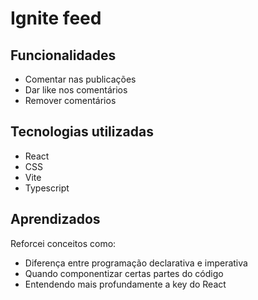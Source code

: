 # Ignite feed

## Funcionalidades
- Comentar nas publicações
- Dar like nos comentários
- Remover comentários

## Tecnologias utilizadas
- React
- CSS
- Vite
- Typescript

## Aprendizados
Reforcei conceitos como:
- Diferença entre programação declarativa e imperativa  
- Quando componentizar certas partes do código
- Entendendo mais profundamente a key do React